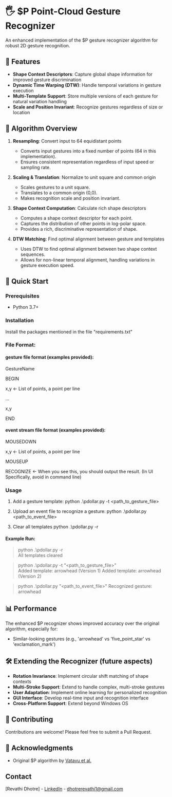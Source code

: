 # 🖐️ $P Point-Cloud Gesture Recognizer
An enhanced implementation of the $P gesture recognizer algorithm for robust 2D gesture recognition.

## 🌟 Features
- **Shape Context Descriptors**: Capture global shape information for improved gesture discrimination
- **Dynamic Time Warping (DTW)**: Handle temporal variations in gesture execution
- **Multi-Template Support**: Store multiple versions of each gesture for natural variation handling
- **Scale and Position Invariant**: Recognize gestures regardless of size or location

## 🧠 Algorithm Overview
1. **Resampling**: Convert input to 64 equidistant points
   - Converts input gestures into a fixed number of points (64 in this implementation).
   - Ensures consistent representation regardless of input speed or sampling rate.
     
2. **Scaling & Translation**: Normalize to unit square and common origin
   - Scales gestures to a unit square.
   - Translates to a common origin (0,0).
   - Makes recognition scale and position invariant.
     
3. **Shape Context Computation**: Calculate rich shape descriptors
   - Computes a shape context descriptor for each point.
   - Captures the distribution of other points in log-polar space.
   - Provides a rich, discriminative representation of shape.
     
4. **DTW Matching**: Find optimal alignment between gesture and templates
   - Uses DTW to find optimal alignment between two shape context sequences.
   - Allows for non-linear temporal alignment, handling variations in gesture execution speed.
 
## 🚀 Quick Start
### Prerequisites
- Python 3.7+

### Installation
Install the packages mentioned in the file "requirements.txt"

### File Format:
#### gesture file format (examples provided):
GestureName

BEGIN

x,y <- List of points, a point per line

…

x,y

END



#### event stream file format (examples provided):

MOUSEDOWN

x,y <- List of points, a point per line

MOUSEUP

RECOGNIZE <- When you see this, you should output the result. (In UI Specifically, avoid in command line)

### Usage
1. Add a gesture template:
python .\pdollar.py -t <path_to_gesture_file>

2. Upload an event file to recognize a gesture:
python .\pdollar.py <path_to_event_file>

3. Clear all templates
python .\pdollar.py -r

#### Example Run:
> python .\pdollar.py -r                                                                                               
All templates cleared

> python .\pdollar.py -t "<path_to_gesture_file>"     
Added template: arrowhead (Version 1)
Added template: arrowhead (Version 2)

> python .\pdollar.py "<path_to_event_file>"
Recognized gesture: arrowhead

## 📊 Performance
The enhanced $P recognizer shows improved accuracy over the original algorithm, especially for:
- Similar-looking gestures (e.g., 'arrowhead' vs 'five_point_star' vs 'exclamation_mark')

## 🛠️ Extending the Recognizer (future aspects)
- **Rotation Invariance**: Implement circular shift matching of shape contexts
- **Multi-Stroke Support**: Extend to handle complex, multi-stroke gestures
- **User Adaptation**: Implement online learning for personalized recognition
- **GUI Interface**: Develop real-time input and recognition interface
- **Cross-Platform Support**: Extend beyond Windows OS

## 🤝 Contributing
Contributions are welcome! Please feel free to submit a Pull Request.

## 🙏 Acknowledgments
- Original $P algorithm by [Vatavu et al.](http://depts.washington.edu/madlab/proj/dollar/pdollar.html)

## Contact
[Revathi Dhotre] - [LinkedIn](https://www.linkedin.com/in/revathi-dhotre/) - dhotrerevathi1@gmail.com
